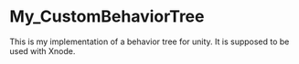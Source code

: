 # My_CustomBehaviorTree
This is my implementation of a behavior tree for unity.
It is supposed to be used with Xnode.
